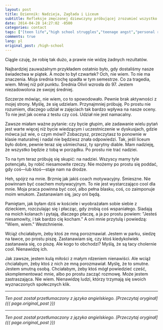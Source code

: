 ```yaml
---
layout: post
title: Dziennik: Nadzieja, Zagłada i Liceum
subtitle: Refleksje zmęczonej dziewczyny próbującej zrozumieć wszystko
date: 2014-04-28 14:27:02 -0500
categories: contact
tags: ["[teen life","high school struggles","teenage angst","personal reflection","journaling","self-discovery","hope and motivation","school stress","social anxiety","adolescent thoughts","emotional writing","introspection","teenage identity","friendship","participation struggles]"]
comments: true
lang: pl
original_post: /high-school
---
```




Ciągle czuję, że robię tak dużo, a prawie nie widzę żadnych rezultatów.<!-- more -->

Najbardziej zauważalnym przykładem ostatnio było, gdy dostaliśmy nasze świadectwa w piątek. A może to był czwartek? Och, nie wiem. To nie ma znaczenia. Moja średnia trochę spadła w tym semestrze. Co za tragedia, wiem. Mniej niż pół punktu. Średnia Olivii wzrosła do 97. Jestem niezadowolona ze swojej średniej.

Szczerze mówiąc, nie wiem, co to spowodowało. Pewnie brak aktywności z mojej strony. Myślę, że się udzielam. Przynajmniej próbuję. Po prostu nie rozumiem, dlaczego udział w zajęciach tak bardzo wpływa na nasze oceny. To nie jest jak ocena z testu czy coś. Udział nie jest namacalny.

Zawsze miałam ważne pytanie: czy bycie głupim, ale zadawanie wielu pytań jest warte więcej niż bycie wiedzącym i uczestniczenie w dyskusjach, gdzie mówca już wie, o czym mówi? Zobaczysz, przeczytasz to ponownie w klasie maturalnej i nadal nie będziesz znała odpowiedzi. Tak, jeśli liceum było dobre, pewnie teraz się uśmiechasz, ty sprytny diable. Mam nadzieję, że wszystko będzie z tobą w porządku. Po prostu nie trać nadziei.

To na tym teraz próbuję się skupić: na nadziei. Wszyscy mamy tyle potencjału, by robić niesamowite rzeczy. Nie możemy po prostu się poddać, gdy coś—lub ktoś—staje nam na drodze.

Heh, spójrz na mnie. Brzmię jak jakiś coach motywacyjny. Śmieszne. Nie powinnam być coachem motywacyjnym. To nie jest wystarczająco cool dla mnie. Moja praca powinna być cool, albo pełna blasku, coś, co zaimponuje moim wnukom. Zastanawiam się, jacy oni będą.

Pamiętam, jak byłam dziś w kościele i wyobrażałam sobie siebie z dzieckiem, rozczulając się i płacząc, gdy zrobią coś wspaniałego. Siadają na moich kolanach i pytają, dlaczego płaczę, a ja po prostu powiem: "Jesteś niesamowity, i tak bardzo cię kocham." A oni mnie przytulą i powiedzą: "Wiem, wiem." Westchnienie.

Wciąż chciałabym, żeby ktoś ze mną porozmawiał. Jestem w parku, siedzę na ławce, po prostu piszę. Zastanawiam się, czy ktoś kiedykolwiek zastanawia się, co piszę. Ale kogo to obchodzi? Myślą, że są tacy cholernie cool. Nienawidzę ich.

Jak zawsze, jestem kulą miłości z małym rdzeniem nienawiści. Ale wciąż chciałabym, żeby ktoś z nich ze mną porozmawiał. Myślę, że to smutne. Jestem smutną osobą. Chciałabym, żeby ktoś mógł powiedzieć cześć, skomplementować mnie, albo po prostu zacząć rozmowę. Może jestem zastraszająca. Nie wiem. Nienawidzę ludzi, którzy trzymają się swoich wyznaczonych społecznych klik.

---

*Ten post został przetłumaczony z języka angielskiego. [Przeczytaj oryginał]({{ page.original_post }})*

---

*Ten post został przetłumaczony z języka angielskiego. [Przeczytaj oryginał]({{ page.original_post }})*